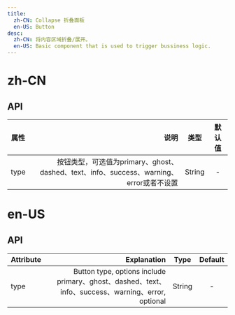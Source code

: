 ```yaml
---
title:
  zh-CN: Collapse 折叠面板
  en-US: Button
desc:
  zh-CN: 将内容区域折叠/展开。
  en-US: Basic component that is used to trigger bussiness logic.
---
```



# zh-CN

## API
| 属性        | 说明    |  类型  | 默认值|
| --------   | -----:   | :----: | :----: |
| type        | 按钮类型，可选值为primary、ghost、dashed、text、info、success、warning、error或者不设置  |   String   | -|


# en-US

## API
| Attribute        | Explanation    |  Type  | Default|
| --------   | -----:   | :----: | :----: |
| type        | Button type, options include primary、ghost、dashed、text、info、success、warning、error, optional      |   String   | -|
